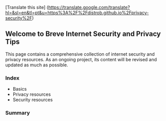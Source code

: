 [Translate this site] (https://translate.google.com/translate?hl=&sl=en&tl=pt&u=https%3A%2F%2Fdistrob.github.io%2Fprivacy-security%2F)

## Welcome to Breve Internet Security and Privacy Tips

This page contains a comprehensive collection of internet security and privacy resources. As an ongoing project, its content will be revised and updated as much as possible. 

### Index

- Basics
- Privacy resources
- Security resources

### Summary

